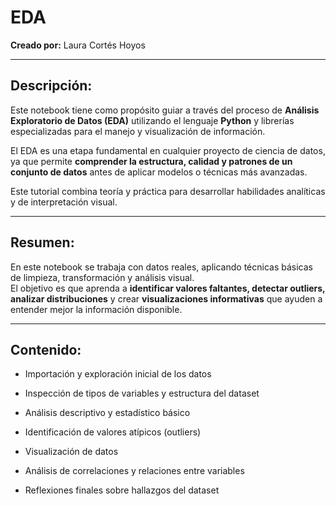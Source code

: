 # EDA
**Creado por:** Laura Cortés Hoyos  

---

## Descripción:

Este notebook tiene como propósito guiar a través del proceso de **Análisis Exploratorio de Datos (EDA)** utilizando el lenguaje **Python** y librerías especializadas para el manejo y visualización de información.  

El EDA es una etapa fundamental en cualquier proyecto de ciencia de datos, ya que permite **comprender la estructura, calidad y patrones de un conjunto de datos** antes de aplicar modelos o técnicas más avanzadas.  

Este tutorial combina teoría y práctica para desarrollar habilidades analíticas y de interpretación visual.

---

## Resumen:

En este notebook se trabaja con datos reales, aplicando técnicas básicas de limpieza, transformación y análisis visual.  
El objetivo es que aprenda a **identificar valores faltantes, detectar outliers, analizar distribuciones** y crear **visualizaciones informativas** que ayuden a entender mejor la información disponible.  

---

## Contenido:

- Importación y exploración inicial de los datos  
- Inspección de tipos de variables y estructura del dataset  
- Análisis descriptivo y estadístico básico  
- Identificación de valores atípicos (outliers)  
- Visualización de datos 
- Análisis de correlaciones y relaciones entre variables
  
- Reflexiones finales sobre hallazgos del dataset  
